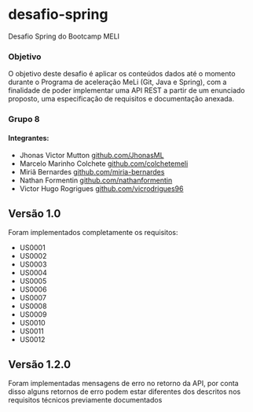 # desafio-spring
Desafio Spring do Bootcamp MELI

### Objetivo
O objetivo deste desafio é aplicar os conteúdos dados até o momento durante o
Programa de aceleração MeLi (Git, Java e Spring), com a finalidade de poder
implementar uma API REST a partir de um enunciado proposto, uma especificação de
requisitos e documentação anexada.

### Grupo 8
#### Integrantes:
* Jhonas Victor Mutton [github.com/JhonasML](https://github.com/JhonasML)
* Marcelo Marinho Colchete [github.com/colchetemeli](https://github.com/colchetemeli)
* Miriã Bernardes [github.com/miria-bernardes](https://github.com/miria-bernardes)
* Nathan Formentin [github.com/nathanformentin](https://github.com/nathanformentin)
* Victor Hugo Rogrigues [github.com/vicrodrigues96](https://github.com/vicrodrigues96)

## Versão 1.0
Foram implementados completamente os requisitos:
* US0001
* US0002
* US0003
* US0004
* US0005
* US0006
* US0007
* US0008
* US0009
* US0010
* US0011
* US0012

## Versão 1.2.0
Foram implementadas mensagens de erro no retorno da API, por conta disso alguns retornos de erro podem estar diferentes dos descritos nos requisitos técnicos previamente documentados
